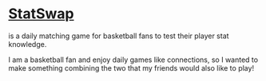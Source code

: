 # [StatSwap](https://elirapport1.github.io/StatSwap/)
is a daily matching game for basketball fans to test their player stat knowledge. 

I am a basketball fan and enjoy daily games like connections, so I wanted to make something combining the two that my friends would also like to play!
